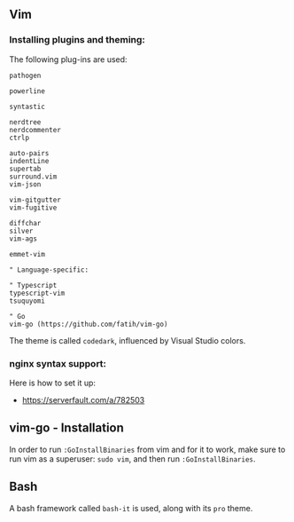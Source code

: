 ## Vim

### Installing plugins and theming:

The following plug-ins are used:
```
pathogen

powerline

syntastic

nerdtree
nerdcommenter
ctrlp

auto-pairs
indentLine
supertab
surround.vim
vim-json

vim-gitgutter
vim-fugitive

diffchar
silver
vim-ags

emmet-vim

" Language-specific:

" Typescript
typescript-vim
tsuquyomi

" Go
vim-go (https://github.com/fatih/vim-go)
```

The theme is called `codedark`, influenced by Visual Studio colors.

### nginx syntax support:

Here is how to set it up:
* https://serverfault.com/a/782503

## vim-go - Installation

In order to run `:GoInstallBinaries` from vim and for it to work, make sure to run vim as a superuser: `sudo vim`, and then run `:GoInstallBinaries`.

## Bash

A bash framework called `bash-it` is used, along with its `pro` theme.
